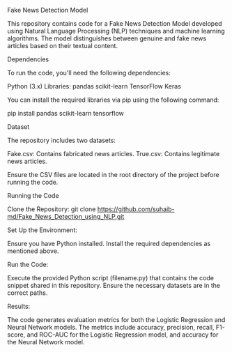 Fake News Detection Model

This repository contains code for a Fake News Detection Model developed using Natural Language Processing (NLP) techniques and machine learning algorithms. The model distinguishes between genuine and fake news articles based on their textual content.

Dependencies

To run the code, you'll need the following dependencies:

Python (3.x)
Libraries:
pandas
scikit-learn
TensorFlow
Keras

You can install the required libraries via pip using the following command:

pip install pandas scikit-learn tensorflow


Dataset

The repository includes two datasets:

Fake.csv: Contains fabricated news articles.
True.csv: Contains legitimate news articles.

Ensure the CSV files are located in the root directory of the project before running the code.

Running the Code

Clone the Repository:
git clone https://github.com/suhaib-md/Fake_News_Detection_using_NLP.git

Set Up the Environment:

Ensure you have Python installed.
Install the required dependencies as mentioned above.

Run the Code:

Execute the provided Python script (filename.py) that contains the code snippet shared in this repository. Ensure the necessary datasets are in the correct paths.

Results:

The code generates evaluation metrics for both the Logistic Regression and Neural Network models. The metrics include accuracy, precision, recall, F1-score, and ROC-AUC for the Logistic Regression model, and accuracy for the Neural Network model.
